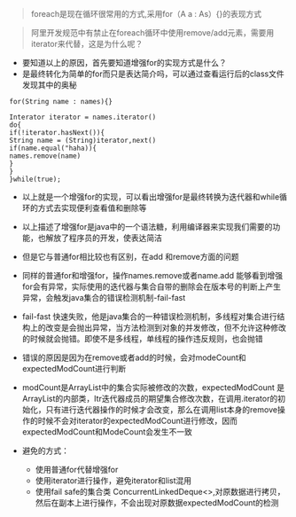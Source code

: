 > foreach是现在循环很常用的方式,采用for（A a : As）{}的表现方式

> 阿里开发规范中有禁止在foreach循环中使用remove/add元素，需要用iterator来代替，这是为什么呢？


- 要知道以上的原因，首先要知道增强for的实现方式是什么？
- 是最终转化为简单的for而只是表达简介吗，可以通过查看运行后的class文件发现其中的奥秘
```text
for(String name : names){}

Interator iterator = names.iterator()
do{
if(!iterator.hasNext()){
String name = (String)iterator,next()
if(name.equal("haha)){
names.remove(name)
}
}
}while(true);
```
- 以上就是一个增强for的实现，可以看出增强for是最终转换为迭代器和while循环的方式去实现便利查看值和删除等
- 以上描述了增强for是java中的一个语法糖，利用编译器来实现我们需要的功能，也解放了程序员的开发，使表达简洁
- 但是它与普通for相比较也有区别，在add 和remove方面的问题


- 同样的普通for和增强for，操作names.remove或者name.add 能够看到增强for会有异常，实际使用的迭代器与集合自带的删除会在版本号的判断上产生异常，会触发java集合的错误检测机制-fail-fast

- fail-fast 快速失败，他是java集合的一种错误检测机制，多线程对集合进行结构上的改变是会抛出异常，当方法检测到对象的并发修改，但不允许这种修改的时候就会抛错。即使不是多线程，单线程的操作违反规则，也会抛错

- 错误的原因是因为在remove或者add的时候，会对modeCount和expectedModCount进行判断

- modCount是ArrayList中的集合实际被修改的次数，expectedModCount 是ArrayList的内部类，Itr迭代器成员的期望集合修改次数，在调用.iterator的初始化，只有进行迭代器操作的时候才会改变，那么在调用list本身的remove操作的时候不会对iterator的expectedModCount进行修改，因而expectedModCount和ModeCount会发生不一致


- 避免的方式：
    - 使用普通for代替增强for
    - 使用iterator进行操作，避免iterator和list混用
    - 使用fail safe的集合类 ConcurrentLinkedDeque<>,对原数据进行拷贝，然后在副本上进行操作，不会出现对原数据expectedModCount的检测

